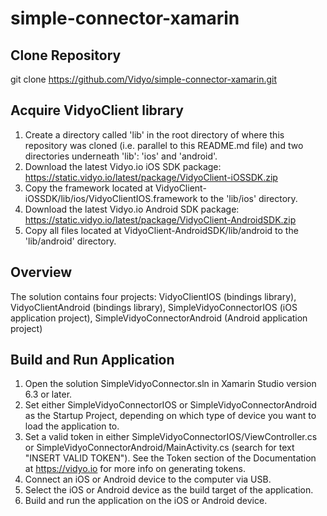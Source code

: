 # simple-connector-xamarin

## Clone Repository
git clone https://github.com/Vidyo/simple-connector-xamarin.git

## Acquire VidyoClient library
1. Create a directory called 'lib' in the root directory of where this repository was cloned (i.e. parallel to this README.md file) and two directories underneath 'lib': 'ios' and 'android'.
2. Download the latest Vidyo.io iOS SDK package: https://static.vidyo.io/latest/package/VidyoClient-iOSSDK.zip
3. Copy the framework located at VidyoClient-iOSSDK/lib/ios/VidyoClientIOS.framework to the 'lib/ios' directory.
4. Download the latest Vidyo.io Android SDK package: https://static.vidyo.io/latest/package/VidyoClient-AndroidSDK.zip
5. Copy all files located at VidyoClient-AndroidSDK/lib/android to the 'lib/android' directory.

## Overview
The solution contains four projects: VidyoClientIOS (bindings library), VidyoClientAndroid (bindings library), SimpleVidyoConnectorIOS (iOS application project), SimpleVidyoConnectorAndroid (Android application project)

## Build and Run Application
1. Open the solution SimpleVidyoConnector.sln in Xamarin Studio version 6.3 or later.
2. Set either SimpleVidyoConnectorIOS or SimpleVidyoConnectorAndroid as the Startup Project, depending on which type of device you want to load the application to.
3. Set a valid token in either SimpleVidyoConnectorIOS/ViewController.cs or SimpleVidyoConnectorAndroid/MainActivity.cs (search for text "INSERT VALID TOKEN"). See the Token section of the Documentation at https://vidyo.io for more info on generating tokens.
4. Connect an iOS or Android device to the computer via USB.
5. Select the iOS or Android device as the build target of the application.
6. Build and run the application on the iOS or Android device.

